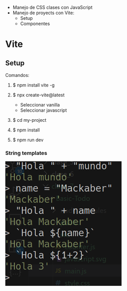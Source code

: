 

- Manejo de CSS clases con JavaScript
- Manejo de proyects con Vite:
    - Setup
    - Componentes


# Vite

## Setup
    
Comandos:

1. $ npm install vite -g

2. $ npx create-vite@latest
    - Seleccionar vanilla
    - Seleccionar javascript

3. $ cd my-project

4. $ npm install

5. $ npm run dev


### String templates

![alt text](image.png)